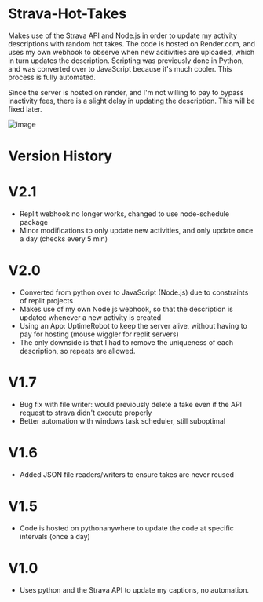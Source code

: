 # Strava-Hot-Takes
Makes use of the Strava API and Node.js in order to update my activity descriptions with random hot takes. The code is hosted on Render.com, and uses my own webhook to observe when new acitivities are uploaded, which in turn updates the description. Scripting was previously done in Python, and was converted over to JavaScript because it's much cooler. This process is fully automated.

Since the server is hosted on render, and I'm not willing to pay to bypass inactivity fees, there is a slight delay in updating the description. This will be fixed later.

![image](https://github.com/holland-cw3/Strava-Hot-Takes-v1.7/assets/101285025/c7d983fd-f63d-45fb-94bd-9adb11994c1a)

# Version History
# V2.1
  - Replit webhook no longer works, changed to use node-schedule package 
  - Minor modifications to only update new activities, and only update once a day (checks every 5 min)

# V2.0
  - Converted from python over to JavaScript (Node.js) due to constraints of replit projects
  - Makes use of my own Node.js webhook, so that the description is updated whenever a new activity is created
  - Using an App: UptimeRobot to keep the server alive, without having to pay for hosting (mouse wiggler for replit servers)
  - The only downside is that I had to remove the uniqueness of each description, so repeats are allowed.

# V1.7 
  - Bug fix with file writer: would previously delete a take even if the API request to strava didn't execute properly
  - Better automation with windows task scheduler, still suboptimal

# V1.6
  - Added JSON file readers/writers to ensure takes are never reused

# V1.5
  - Code is hosted on pythonanywhere to update the code at specific intervals (once a day)
 
# V1.0
  - Uses python and the Strava API to update my captions, no automation.
